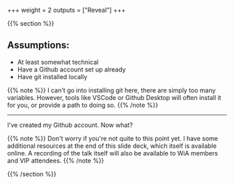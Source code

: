 +++
weight = 2
outputs = ["Reveal"]
+++

{{% section %}}
## Assumptions:

- At least somewhat technical
- Have a Github account set up already
- Have git installed locally

{{% note %}}
I can't go into installing git here, there are simply too many variables. However, tools like VSCode or Github Desktop will often install it for you, or provide a path to doing so.
{{% /note %}}

---

I've created my Github account. Now what?

{{% note %}}
Don't worry if you're not quite to this point yet. I have some additional resources at the end of this slide deck, which itself is available online. A recording of the talk itself will also be available to WiA members and VIP attendees.
{{% /note %}}

{{% /section %}}
